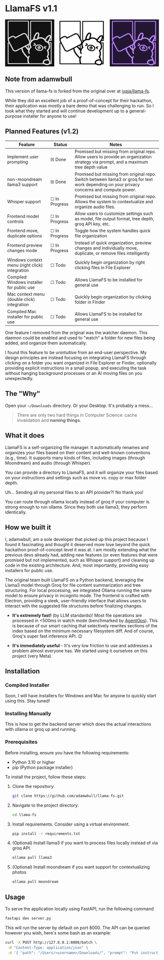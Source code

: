# LlamaFS v1.1

<div style="display: flex; justify-content: space-between;">
  <img src="frontend/assets/llama_fs_dark.png" width="32%" />
  <img src="frontend/assets/llama_fs.png" width="32%" />
  <img src="frontend/assets/llama_fs_pink.png" width="32%" />
</div>

## Note from adamwbull

This version of llama-fs is forked from the original over at [iyaja/llama-fs](https://github.com/iyaja/llama-fs).

While they did an excellent job of a proof-of-concept for their hackathon, their application was mostly a bare demo that was challenging to run. So I took what they started and will continue development up to a general-purpose installer for anyone to use!

## Planned Features (v1.2)
| Feature               | Status      | Notes               |
|-----------------------|-------------|---------------------|
| Implement user prompting | ☒ Done | Promised but missing from original repo. Allow users to provide an organization strategy via prompt, and a maximum tree depth value |
| non-moondream llama3 support | ☒ Done | Promised but missing from original repo. Switch between llama3 or groq for text work depending on your privacy concerns and compute power. |
| Whisper support | ☐ In Progress | Promised but missing from original repo. Allows the system to contextualize and organize audio files. |
| Frontend model controls | ☐ In Progress | Allow users to customize settings such as model, file output format, tree depth, groq API key, etc. |
| Frontend move, duplicate options | ☐ In Progress | Toggle how the system handles quick file organization |
| Frontend preview changes mode | ☐ In Progress | Instead of quick organization, preview changes and individually move, duplicate, or remove files intelligently |
| Windows context menu (right click) integration | ☐ Todo | Quickly begin organization by right clicking files in File Explorer |
| Compiled Windows installer for public use | ☐ Todo | Allows LlamaFS to be installed for general use |
| Mac context menu (double click) integration | ☐ Todo | Quickly begin organization by clicking folder in Finder |
| Compiled Mac installer for public use | ☐ Todo | Allows LlamaFS to be installed for general use |

One feature I removed from the original was the watcher daemon. This daemon could be enabled and used to "watch" a folder for new files being added, and organize them automatically. 

I found this feature to be unintuitive from an end-user perspective. My design principles are instead focusing on integrating LlamaFS through clicking on a folder you want organized in File Explorer or Finder, optionally providing explicit instructions in a small popup, and executing the task without hanging background processes or an AI moving files on you unexpectedly.

## The "Why"

Open your `~/Downloads` directory. Or your Desktop. It's probably a mess...

> There are only two hard things in Computer Science: cache invalidation and **naming things**.

## What it does

LlamaFS is a self-organizing file manager. It automatically renames and organizes your files based on their content and well-known conventions (e.g., time). It supports many kinds of files, including images (through Moondream) and audio (through Whisper).

You can provide a directory to LlamaFS, and it will organize your files based on your instructions and settings such as move vs. copy or max folder depth. 

Uh... Sending all my personal files to an API provider?! No thank you!

You can route through ollama locally instead of groq if your computer is strong enough to run ollama. Since they both use llama3, they perform identically.

## How we built it

I, adamwbull, am a sole developer that picked up this project because I found it fascinating and thought it deserved more love beyond the quick hackathon proof-of-concept level it was at. I am mostly extending what the previous devs already had, adding new features (or even features that were promised but not implemented, such as Whisper support) and cleaning up code in the existing architecture. And, most importantly, providing easy installers for public use.

The original team built LlamaFS on a Python backend, leveraging the Llama3 model through Groq for file content summarization and tree structuring. For local processing, we integrated Ollama running the same model to ensure privacy in incognito mode. The frontend is crafted with Electron, providing a sleek, user-friendly interface that allows users to interact with the suggested file structures before finalizing changes.

- **It's extremely fast!** (by LLM standards)! Most file operations are processed in <500ms in watch mode (benchmarked by [AgentOps](https://agentops.ai/?utm_source=llama-fs)). This is because of our smart caching that selectively rewrites sections of the index based on the minimum necessary filesystem diff. And of course, Groq's super fast inference API. 😉

- **It's immediately useful** - It's very low friction to use and addresses a problem almost everyone has. We started using it ourselves on this project (very Meta).

## Installation

### Compiled Installer

Soon, I will have installers for Windows and Mac for anyone to quickly start using this. Stay tuned! 

### Installing Manually

This is how to get the backend server which does the actual interactions with ollama or groq up and running. 

### Prerequisites

Before installing, ensure you have the following requirements:
- Python 3.10 or higher
- pip (Python package installer)


To install the project, follow these steps:
1. Clone the repository:
   ```bash
   git clone https://github.com/adamwbull/llama-fs.git
   ```

2. Navigate to the project directory:
    ```bash
    cd llama-fs
    ```

3. Install requirements. Consider using a virtual environment.
   ```bash
   pip install -r requirements.txt
   ```

4. (Optional) Install llama3 if you
   want to process files locally instead of via groq API.
    ```bash
    ollama pull llama3
    ```

5. (Optional) Install moondream if you
   want support for contextualizing photos
    ```bash
    ollama pull moondream
    ```

## Usage

To serve the application locally using FastAPI, run the following command
   ```bash
   fastapi dev server.py
   ```

This will run the server by default on port 8000. The API can be queried however you wish, here's some bash as an example:
   ```bash
   curl -X POST http://127.0.0.1:8000/batch \
    -H "Content-Type: application/json" \
    -d '{ "path": "/Users/<username>/Downloads/", "prompt": "Put instructions to guide organization here, or leave blank.", "max_tree_depth": "3", "model": "groq", "groq_key": "if_using_groq" }'
   ```
